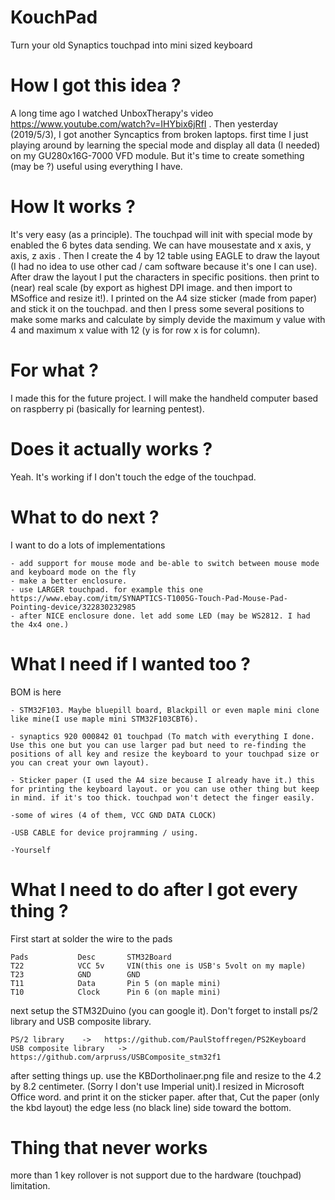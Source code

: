 # KouchPad
Turn your old Synaptics touchpad into mini sized keyboard 

# How I got this idea ? 
A long time ago I watched UnboxTherapy's video https://www.youtube.com/watch?v=IHYbix6jRfI . Then yesterday (2019/5/3), I got another Syncaptics from broken laptops. first time I just playing around by learning the special mode and display all data (I needed) on my GU280x16G-7000 VFD module. But it's time to create something (may be ?) useful using everything I have.

# How It works ?
It's very easy (as a principle). The touchpad will init with special mode by enabled the 6 bytes data sending. We can have mousestate and x axis, y axis, z axis . Then I create the 4 by 12 table using EAGLE to draw the layout (I had no idea to use other cad / cam software because it's one I can use). After draw the layout I put the characters in specific positions. then print to (near) real scale (by export as highest DPI image. and then import to MSoffice and resize it!). I printed on the A4 size sticker (made from paper) and stick it on the touchpad. and then I press some several positions to make some marks and calculate by simply devide the maximum y value with 4 and maximum x value with 12 (y is for row x is for column).

# For what ?
I made this for the future project. I will make the handheld computer based on raspberry pi (basically for learning pentest).

# Does it actually works ?
Yeah. It's working if I don't touch the edge of the touchpad.

# What to do next ?
I want to do a lots of implementations 

```
- add support for mouse mode and be-able to switch between mouse mode and keyboard mode on the fly
- make a better enclosure.
- use LARGER touchpad. for example this one https://www.ebay.com/itm/SYNAPTICS-T1005G-Touch-Pad-Mouse-Pad-Pointing-device/322830232985 
- after NICE enclosure done. let add some LED (may be WS2812. I had the 4x4 one.)
```

# What I need if I wanted too ?
BOM is here

```
- STM32F103. Maybe bluepill board, Blackpill or even maple mini clone like mine(I use maple mini STM32F103CBT6).

- synaptics 920 000842 01 touchpad (To match with everything I done. Use this one but you can use larger pad but need to re-finding the positions of all key and resize the keyboard to your touchpad size or you can creat your own layout).

- Sticker paper (I used the A4 size because I already have it.) this for printing the keyboard layout. or you can use other thing but keep in mind. if it's too thick. touchpad won't detect the finger easily.

-some of wires (4 of them, VCC GND DATA CLOCK)

-USB CABLE for device projramming / using.

-Yourself 

```

# What I need to do after I got every thing ?
First start at solder the wire to the pads 

```
Pads           Desc       STM32Board
T22            VCC 5v     VIN(this one is USB's 5volt on my maple)
T23            GND        GND
T11            Data       Pin 5 (on maple mini)
T10            Clock      Pin 6 (on maple mini)

```
next setup the STM32Duino (you can google it). Don't forget to install ps/2 library and USB composite library.

```
PS/2 library    ->   https://github.com/PaulStoffregen/PS2Keyboard
USB composite library   ->   https://github.com/arpruss/USBComposite_stm32f1
```

after setting things up. use the KBDortholinaer.png file and resize to the 4.2 by 8.2 centimeter. (Sorry I don't use Imperial unit).I resized in Microsoft Office word. and print it on the sticker paper. after that, Cut the paper (only the kbd layout) the edge less (no black line) side toward the bottom.


# Thing that never works 
more than 1 key rollover is not support due to the hardware (touchpad) limitation. 
